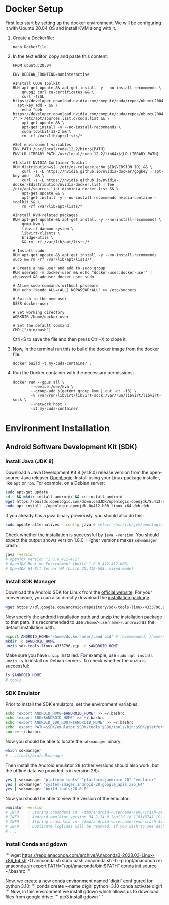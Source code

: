 # Docker Setup
First lets start by setting up the docker environment. We will be configuring it with Ubuntu 20.04 OS and install KVM along with it.

1. Create a Dockerfile:
   ```
   nano DockerFile
   ```
2. In the text editor, copy and paste this content:

   ```
   FROM ubuntu:20.04
   
   ENV DEBIAN_FRONTEND=noninteractive
   
   #Install CUDA Toolkit
   RUN apt-get update && apt-get install -y --no-install-recommends \
       gnupg2 curl ca-certificates && \
       curl -fsSL https://developer.download.nvidia.com/compute/cuda/repos/ubuntu2004/x86_64/3bf863cc.pub | apt-key add - && \
       echo "deb https://developer.download.nvidia.com/compute/cuda/repos/ubuntu2004/x86_64 /" > /etc/apt/sources.list.d/cuda.list && \
       apt-get update && \
       apt-get install -y --no-install-recommends \
       cuda-toolkit-12-2 && \
       rm -rf /var/lib/apt/lists/*
   
   #Set environment variables
   ENV PATH /usr/local/cuda-12.2/bin:${PATH}
   ENV LD_LIBRARY_PATH /usr/local/cuda-12.2/lib64:${LD_LIBRARY_PATH}
   
   #Install NVIDIA Container Toolkit
   RUN distribution=$(. /etc/os-release;echo $ID$VERSION_ID) && \
       curl -s -L https://nvidia.github.io/nvidia-docker/gpgkey | apt-key add - && \
       curl -s -L https://nvidia.github.io/nvidia-docker/$distribution/nvidia-docker.list | tee /etc/apt/sources.list.d/nvidia-docker.list && \
       apt-get update && \
       apt-get install -y --no-install-recommends nvidia-container-toolkit && \
       rm -rf /var/lib/apt/lists/*
   
   #Install KVM-related packages
   RUN apt-get update && apt-get install -y --no-install-recommends \
       qemu-kvm \
       libvirt-daemon-system \
       libvirt-clients \
       bridge-utils \
       && rm -rf /var/lib/apt/lists/*
   
   # Install sudo
   RUN apt-get update && apt-get install -y --no-install-recommends sudo && rm -rf /var/lib/apt/lists/*
   
   # Create a new user and add to sudo group
   RUN useradd -m docker-user && echo "docker-user:docker-user" | chpasswd && adduser docker-user sudo
   
   # Allow sudo commands without password
   RUN echo '%sudo ALL=(ALL) NOPASSWD:ALL' >> /etc/sudoers
   
   # Switch to the new user
   USER docker-user
   
   # Set working directory
   WORKDIR /home/docker-user
   
   # Set the default command
   CMD ["/bin/bash"]
   ```
   Ctrl+S to save the file and then press Ctrl+X to close it.
3. Now, in the terminal run this to build the docker image from the docker file:
   ```
   docker build -t my-cuda-container .
   ```

4. Run the Docker container with the necessary permissions:
   ```
   docker run --gpus all \
           --device /dev/kvm \
           --group-add $(getent group kvm | cut -d: -f3) \
           -v /var/run/libvirt/libvirt-sock:/var/run/libvirt/libvirt-sock \
           --network host \
           -it my-cuda-container
   ```

# Environment Installation
## Android Software Development Kit (SDK)
### Install Java (JDK 8)
Download a Java Development Kit 8 (v1.8.0) release version from the open-source Java releaser [OpenLogic](https://www.oracle.com/java/technologies/downloads/). Install using your Linux package installer, like `apt` or `rpm`. For example, on a Debian server:

```bash
sudo apt-get update
cd ~ && mkdir install-android/ && cd install-android
wget https://builds.openlogic.com/downloadJDK/openlogic-openjdk/8u412-b08/openlogic-openjdk-8u412-b08-linux-x64-deb.deb
sudo apt install ./openlogic-openjdk-8u412-b08-linux-x64-deb.deb
```

If you already has a java binary previously, you should also do this:

```bash
sudo update-alternatives --config java # select /usr/lib/jvm/openlogic-openjdk-8-hotspot-amd64/bin/java
```

Check whether the installation is successful by `java -version`. You should expect the output shows version 1.8.0. Higher versions makes `sdkmanager` crash.

```bash
java -version
# openjdk version "1.8.0_412-412"
# OpenJDK Runtime Environment (build 1.8.0_412-412-b08)
# OpenJDK 64-Bit Server VM (build 25.412-b08, mixed mode)
```
### Install SDK Manager

Download the Android SDK for Linux from the [official website](https://developer.android.com/studio/index.html#downloads). For your convenience, you can also directly download the [installation package](https://dl.google.com/android/repository/sdk-tools-linux-4333796.zip).

```bash
wget https://dl.google.com/android/repository/sdk-tools-linux-4333796.zip
```

Now specify the android installation path and unzip the installation package to that path. It's recommended to use `/home/<username>/.android` as the default installation path.

```bash
export ANDROID_HOME="/home/docker-user/.android" # recommended: /home/<username>/.android
mkdir -p $ANDROID_HOME
unzip sdk-tools-linux-4333796.zip -d $ANDROID_HOME
```

Make sure you have `unzip` installed. For example, use `sudo apt install unzip -y` to install on Debian servers. To check whether the unzip is successful:

```bash
ls $ANDROID_HOME
# tools
```

### SDK Emulator

Prior to install the SDK emulators, set the environment variables:

```bash
echo "export ANDROID_HOME=$ANDROID_HOME" >> ~/.bashrc
echo 'export SDK=$ANDROID_HOME' >> ~/.bashrc
echo 'export ANDROID_SDK_ROOT=$ANDROID_HOME' >> ~/.bashrc
echo 'export PATH=$SDK/emulator:$SDK/tools:$SDK/tools/bin:$SDK/platform-tools:$PATH' >> ~/.bashrc
source ~/.bashrc
```

Now you should be able to locate the `sdkmanager` binary:

```bash
which sdkmanager
# .../tools/bin/sdkmanager
```

Then install the Android emulator 28 (other versions should also work, but the offline data we provided is in version 28):

```bash
yes | sdkmanager "platform-tools" "platforms;android-28" "emulator"
yes | sdkmanager "system-images;android-28;google_apis;x86_64"
yes | sdkmanager "build-tools;28.0.0"
```

Now you should be able to view the version of the emulator:

```bash
emulator -version
# INFO    | Storing crashdata in: /tmp/android-<username>/emu-crash-34.2.14.db, detection is enabled for process: 16670
# INFO    | Android emulator version 34.2.14.0 (build_id 11834374) (CL:N/A)
# INFO    | Storing crashdata in: /tmp/android-<username>/emu-crash-34.2.14.db, detection is enabled for process: 16670
# INFO    | Duplicate loglines will be removed, if you wish to see each individual line launch with the -log-nofilter flag.
# ...
```
### Install Conda and gdown
'''
wget https://repo.anaconda.com/archive/Anaconda3-2023.03-Linux-x86_64.sh -O anaconda.sh
sudo bash anaconda.sh -b -p /opt/anaconda
rm anaconda.sh
export PATH="/opt/anaconda/bin:$PATH"
conda init
source ~/.bashrc
'''

Now, we create a new conda environment named 'digirl' configured for python 3.10:
'''
conda create --name digirl python=3.10
conda activate digirl
'''
Now, in this environment we install gdown which allows us to download files from google drive:
'''
pip3 install gdown
'''

